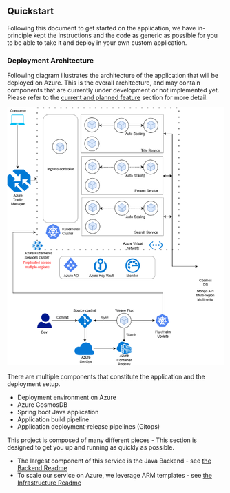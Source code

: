 ## Quickstart

Following this document to get started on the application, we have in-principle kept the instructions and the code as generic as possible for you to be able to take it and deploy in your own custom application. 

### Deployment Architecture
Following diagram illustrates the architecture of the application that will be deployed on Azure. This is the overall architecture, and may contain components that are currently under development or not implemented yet. Please refer to the [current and planned feature](readme.md#current-and-planned-features) section for more detail.


![Implementation Architecture](docs/images/design-azure.png)

There are multiple components that constitute the application and the deployment setup. 

* Deployment environment on Azure
* Azure CosmosDB
* Spring boot Java application
* Application build pipeline
* Application deployment-release pipelines (Gitops)


This project is composed of many different pieces - This section is designed to get you up and running as quickly as possible.

* The largest component of this service is the Java Backend - see [the Backend Readme](./api/README.md)
* To scale our service on Azure, we leverage ARM templates - see [the Infrastructure Readme](./infrastructure/README.md)

